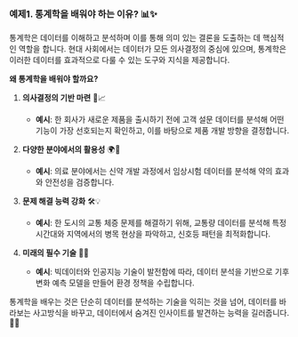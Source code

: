 ### 예제1. 통계학을 배워야 하는 이유? 📊✨  

통계학은 데이터를 이해하고 분석하며 이를 통해 의미 있는 결론을 도출하는 데 핵심적인 역할을 합니다. 현대 사회에서는 데이터가 모든 의사결정의 중심에 있으며, 통계학은 이러한 데이터를 효과적으로 다룰 수 있는 도구와 지식을 제공합니다.  

**왜 통계학을 배워야 할까요?**  
1. **의사결정의 기반 마련** 🧠📈  
   - **예시**: 한 회사가 새로운 제품을 출시하기 전에 고객 설문 데이터를 분석해 어떤 기능이 가장 선호되는지 확인하고, 이를 바탕으로 제품 개발 방향을 결정합니다.  

2. **다양한 분야에서의 활용성** 🌍🔬  
   - **예시**: 의료 분야에서는 신약 개발 과정에서 임상시험 데이터를 분석해 약의 효과와 안전성을 검증합니다.  

3. **문제 해결 능력 강화** 🛠️💡  
   - **예시**: 한 도시의 교통 체증 문제를 해결하기 위해, 교통량 데이터를 분석해 특정 시간대와 지역에서의 병목 현상을 파악하고, 신호등 패턴을 최적화합니다.  

4. **미래의 필수 기술** 🚀🔮  
   - **예시**: 빅데이터와 인공지능 기술이 발전함에 따라, 데이터 분석을 기반으로 기후 변화 예측 모델을 만들어 환경 정책을 수립합니다.  

통계학을 배우는 것은 단순히 데이터를 분석하는 기술을 익히는 것을 넘어, 데이터를 바라보는 사고방식을 바꾸고, 데이터에서 숨겨진 인사이트를 발견하는 능력을 길러줍니다. 🌟😊
